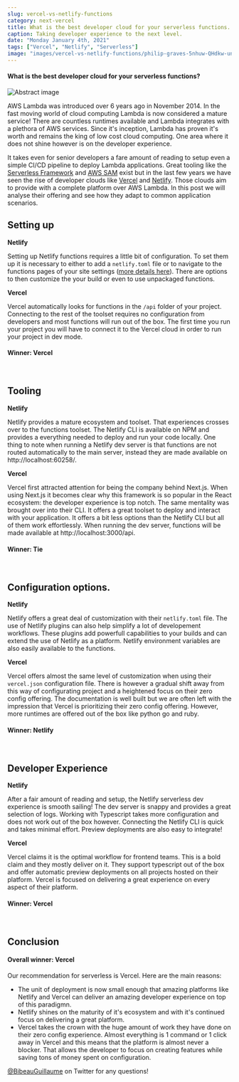 ```yaml
---
slug: vercel-vs-netlify-functions
category: next-vercel
title: What is the best developer cloud for your serverless functions.
caption: Taking developer experience to the next level.
date: "Monday January 4th, 2021"
tags: ["Vercel", "Netlify", "Serverless"]
image: "images/vercel-vs-netlify-functions/philip-graves-5nhuw-QHdkw-unsplash.jpg"
---
```


#### **What is the best developer cloud for your serverless functions?**

![Abstract image](images/vercel-vs-netlify-functions/philip-graves-5nhuw-QHdkw-unsplash.jpg)

AWS Lambda was introduced over 6 years ago in November 2014. In the fast moving world of cloud computing Lambda is now considered a mature service! There are countless runtimes available and Lambda integrates with a plethora of AWS services. Since it's inception, Lambda has proven it's worth and remains the king of low cost cloud computing. One area where it does not shine however is on the developer experience.

It takes even for senior developers a fare amount of reading to setup even a simple CI/CD pipeline to deploy Lambda applications. Great tooling like the [Serverless Framework](https://www.serverless.com/) and [AWS SAM](https://docs.aws.amazon.com/serverless-application-model/latest/developerguide/sam-specification.html) exist but in the last few years we have seen the rise of developer clouds like [Vercel](https://vercel.com/l) and [Netlify](https://www.netlify.com/). Those clouds aim to provide with a complete platform over AWS Lambda. In this post we will analyse their offering and see how they adapt to common application scenarios.

## Setting up

**Netlify**

Setting up Netlify functions requires a little bit of configuration. To set them up it is necessary to either to add a `netlify.toml` file or to navigate to the functions pages of your site settings ([more details here](https://docs.netlify.com/functions/overview/)). There are options to then customize the your build or even to use unpackaged functions.

**Vercel**

Vercel automatically looks for functions in the `/api` folder of your project. Connecting to the rest of the toolset requires no configuration from developers and most functions will run out of the box. The first time you run your project you will have to connect it to the Vercel cloud in order to run your project in dev mode.

#### **Winner:** Vercel

<br/>

## Tooling

**Netlify**

Netlify provides a mature ecosystem and toolset. That experiences crosses over to the functions toolset. The Netlify CLI is available on NPM and provides a everything needed to deploy and run your code locally. One thing to note when running a Netlify dev server is that functions are not routed automatically to the main server, instead they are made available on http://localhost:60258/.

**Vercel**

Vercel first attracted attention for being the company behind Next.js. When using Next.js it becomes clear why this framework is so popular in the React ecosystem: the developer experience is top notch. The same mentality was brought over into their CLI. It offers a great toolset to deploy and interact with your application. It offers a bit less options than the Netlify CLI but all of them work effortlessly. When running the dev server, functions will be made available at http://localhost:3000/api.

#### **Winner:** Tie

<br/>

## Configuration options.

**Netlify**

Netlify offers a great deal of customization with their `netlify.toml` file. The use of Netlify plugins can also help simplify a lot of developement workflows. These plugins add powerfull capabilities to your builds and can extend the use of Netlify as a platform. Netlify environment variables are also easily available to the functions.

**Vercel**

Vercel offers almost the same level of customization when using their `vercel.json` configuration file. There is however a gradual shift away from this way of configurating project and a heightened focus on their zero config offering. The documentation is well built but we are often left with the impression that Vercel is prioritizing their zero config offering. However, more runtimes are offered out of the box like python go and ruby.

#### **Winner:** Netlify

<br/>

## Developer Experience

**Netlify**

After a fair amount of reading and setup, the Netlify serverless dev experience is smooth sailing! The dev server is snappy and provides a great selection of logs. Working with Typescript takes more configuration and does not work out of the box however. Connecting the Netlify CLI is quick and takes minimal effort. Preview deployments are also easy to integrate!

**Vercel**

Vercel claims it is the optimal workflow for frontend teams. This is a bold claim and they mostly deliver on it. They support typescript out of the box and offer automatic preview deployments on all projects hosted on their platform. Vercel is focused on delivering a great experience on every aspect of their platform.

#### **Winner:** Vercel

<br/>

## Conclusion

#### **Overall winner:** Vercel

Our recommendation for serverless is Vercel. Here are the main reasons:

- The unit of deployment is now small enough that amazing platforms like Netlify and Vercel can deliver an amazing developer experience on top of this paradigmn.
- Netlify shines on the maturity of it's ecosystem and with it's continued focus on delivering a great platform.
- Vercel takes the crown with the huge amount of work they have done on their zero config experience. Almost everything is 1 command or 1 click away in Vercel and this means that the platform is almost never a blocker. That allows the developer to focus on creating features while saving tons of money spent on configuration.

[@BibeauGuillaume](https://twitter.com/BibeauGuillaume) on Twitter for any questions!

